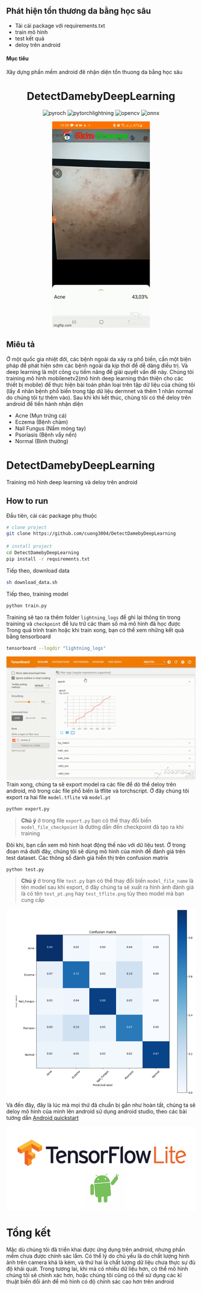 ## Phát hiện tổn thương da bằng học sâu
- Tải cái package với requirements.txt
- train mô hình 
- test kết quả
- deloy trên android

#### Mục tiêu
Xây dựng phần mềm android đê nhận diện tổn thuong da bằng học sâu



<div align="center">    
 
# DetectDamebyDeepLearning   

![pyroch](https://img.shields.io/badge/pytorch-1.10.0-red)
![pytorchlightning](https://img.shields.io/badge/pytorchlightning-1.5.7-yellowgreen)
![opencv](https://img.shields.io/badge/opencv--python-4.5.5-green)
![onnx](https://img.shields.io/badge/onnx-1.8.1-blue)

<a><img src="img/demo.gif" title="made at imgflip.com"/></a>

<!--  
Conference   
-->   
</div>


## Miêu tả
Ở một quốc gia nhiệt đới, các bệnh ngoài da xảy ra phổ biến, cần một biện pháp để phát hiện sớm các bệnh ngoài da kịp thời để dễ dàng điều trị. Và deep learning là một công cụ tiềm năng để giải quyết vấn đề này. Chúng tôi training mô hình mobilenetv2(mô hình deep learning thân thiện cho các thiết bị mobile) để thực hiện bài toán phân loại trên tập dữ liệu của chúng tôi (lấy 4 nhãn bệnh phổ biến trong tập dữ liệu dermnet và thêm 1 nhãn normal do chúng tôi tự thêm vào). Sau khi khi kết thúc, chúng tôi có thể deloy trên android để tiến hành nhận diện
* Acne (Mụn trứng cá)
* Eczema (Bệnh chàm)
* Nail Fungus (Nấm móng tay)
* Psoriasis (Bệnh vẩy nến)
* Normal (Bình thường)
# DetectDamebyDeepLearning
 Training mô hình deep learning và deloy trên android
## How to run
Đầu tiên, cài các package phụ thuộc
```bash
# clone project   
git clone https://github.com/cuong3004/DetectDamebyDeepLearning

# install project   
cd DetectDamebyDeepLearning
pip install -r requirements.txt
 ```
Tiếp theo, download data
 ```bash
sh download_data.sh
 ```
 Tiếp theo, training model
```bash 
python train.py
```
Training sẽ tạo ra thêm folder `lightning_logs` để ghi lại thông tin trong training và `checkpoint` để lưu trữ các tham số mà mô hình đã học được
Trong quá trình train hoặc khi train xong, bạn có thể xem những kết quả bằng tensorboard
```bash
tensorboard --logdir "lightning_logs"
```
<a><img src="img/demo2.gif" title="made at imgflip.com"/></a>
Train xong, chúng ta sẽ export model ra các file để dó thể deloy trên android, mô trong các file phổ biến là tflite và torchscript. Ở đây chúng tôi export ra hai file `model.tflite` và `model.pt`
```bash
python export.py
```

> **Chú ý** ở trong file `export.py` bạn có thể thay đổi biến `model_file_checkpoint` là đường dẫn đến checkpoint đã tạo ra khi training

Đôi khi, bạn cần xem mô hình hoạt động thế nào với dữ liệu test. Ở trong đoạn mã dưới đây, chúng tôi sẽ dùng mô hình của mình để đánh giá trên test dataset. Các thông số đánh giá hiển thị trên confusion matrix
```bash
python test.py
```
> **Chú ý** ở trong file `test.py` bạn có thể thay đổi biến `model_file_name` là tên model sau khi export, ở đây chúng ta sẽ xuất ra hình ảnh đánh giá là có tên `test_pt.png` hay `test_tflite.png` tùy theo model mà bạn cung cấp

<img src="img/test_tflite.png" />

Và đến đây, đây là lúc mà mọi thứ đã chuẩn bị gần như hoàn tất, chúng ta sẽ deloy mô hình của mình lên android sử dụng android studio, theo các bài tướng dẫn [Android quickstart](https://www.tensorflow.org/lite/guide/android)

![img](img/image.png)

# Tổng kết
Mặc dù chúng tôi đã triển khai được ứng dụng trên android, nhưng phần mềm chưa được chính sác lắm. Có thể lý do chủ yếu là do chất lượng hình ảnh trên camera khá là kém, và thứ hai là chất lượng dữ liệu chưa thực sự đủ độ khái quát. Trong tương lai, khi mà có nhiều dữ liệu hơn, có thể mô hình chúng tôi sẽ chính xác hơn, hoặc chúng tôi cũng có thể sử dụng các kĩ thuật biến đổi ảnh để mô hình có độ chính sác cao hơn trên android


